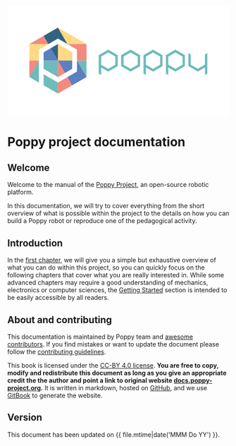 ![poppy-logo](img/logo/poppy.png)

# Poppy project documentation

## Welcome

Welcome to the manual of the [Poppy Project](https://www.poppy-project.org/), an open-source robotic platform.

In this documentation, we will try to cover everything from the short overview of what is possible within the project to the details on how you can build a Poppy robot or reproduce one of the pedagogical activity.

## Introduction

In the [first chapter](getting-started/README.md), we will give you a simple but exhaustive overview of what you can do within this project, so you can quickly focus on the following chapters that cover what you are really interested in. While some advanced chapters may require a good understanding of mechanics, electronics or computer sciences, the [Getting Started](getting-started/README.md) section is intended to be easily accessible by all readers.

## About and contributing
This documentation is maintained by Poppy team and [awesome contributors](https://github.com/poppy-project/poppy-docs/blob/master/CONTRIBUTORS.md). If you find mistakes or want to update the document please follow the [contributing guidelines](https://github.com/poppy-project/poppy-docs/blob/master/README.md).

This book is licensed under the [CC-BY 4.0 license](https://creativecommons.org/licenses/by/4.0/). **You are free to copy, modify and redistribute this document as long as you give an appropriate credit the the author and point a link to original website [docs.poppy-project.org](https://docs.poppy-project.org).**
It is written in markdown, hosted on [GitHub](https://github.com/poppy-project/poppy-docs), and we use [GitBook](https://www.gitbook.com/download/pdf/book/poppy-project/poppy-docs) to generate the website.


## Version
This document has been updated on {{ file.mtime|date('MMM Do YY') }}.
